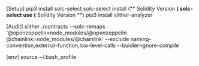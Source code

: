 [Setup]
pip3 install solc-select
solc-select install (** Solidity Version **)
solc-select use (** Solidity Version **)
pip3 install slither-analyzer

[Audit]
slither ./contracts --solc-remaps '@openzeppelin=node_modules/@openzeppelin @chainlink=node_modules/@chainlink' --exclude naming-convention,external-function,low-level-calls --buidler-ignore-compile

[env]
source ~/.bash_profile